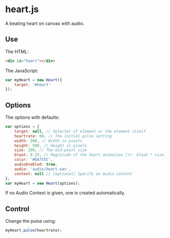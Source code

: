 # heart.js

A beating heart on canvas with audio.

## Use

The HTML:
```html
<div id="heart"></div>
```

The JavaScript:
```javascript
var myHeart = new Heart({
	target: '#heart'
});
```

## Options

The options with defaults:
```javascript
var options = {
	target: null, // Selector of element or the element itself
	heartrate: 60, // The initial pulse setting
	width: 500, // Width in pixels
	height: 500, // Height in pixels
	size: 200, // The mid-point size
	bloat: 0.25, // Magnitude of the heart animation [+/- bloat * size]
	color: '#DA755C',
	audioEnabled: true,
	audio: 'audio/heart.wav',
	context: null // [optional] Specify an Audio context
};
var myHeart = new Heart(options);
```
If no Audio Context is given, one is created automatically.

## Control

Change the pulse using:
```javascript
myHeart.pulse(heartrate);
```
